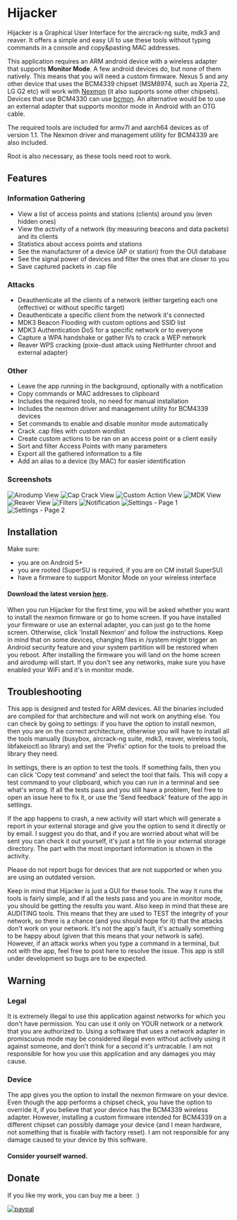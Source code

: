 # Hijacker

Hijacker is a Graphical User Interface for the aircrack-ng suite, mdk3 and reaver. It offers a simple and easy UI to use these tools without typing commands in a console and copy&pasting MAC addresses.

This application requires an ARM android device with a wireless adapter that supports **Monitor Mode**. A few android devices do, but none of them natively. This means that you will need a custom firmware. Nexus 5 and any other device that uses the BCM4339 chipset (MSM8974, such as Xperia Z2, LG G2 etc) will work with [Nexmon](https://github.com/seemoo-lab/nexmon) (it also supports some other chipsets). Devices that use BCM4330 can use [bcmon](http://bcmon.blogspot.gr/).
An alternative would be to use an external adapter that supports monitor mode in Android with an OTG cable.

The required tools are included for armv7l and aarch64 devices as of version 1.1. The Nexmon driver and management utility for BCM4339 are also included.

Root is also necessary, as these tools need root to work.

## Features
### Information Gathering
* View a list of access points and stations (clients) around you (even hidden ones)
* View the activity of a network (by measuring beacons and data packets) and its clients
* Statistics about access points and stations
* See the manufacturer of a device (AP or station) from the OUI database
* See the signal power of devices and filter the ones that are closer to you
* Save captured packets in .cap file

### Attacks
* Deauthenticate all the clients of a network (either targeting each one (effective) or without specific target)
* Deauthenticate a specific client from the network it's connected
* MDK3 Beacon Flooding with custom options and SSID list
* MDK3 Authentication DoS for a specific network or to everyone
* Capture a WPA handshake or gather IVs to crack a WEP network
* Reaver WPS cracking (pixie-dust attack using NetHunter chroot and external adapter)

### Other
* Leave the app running in the background, optionally with a notification
* Copy commands or MAC addresses to clipboard
* Includes the required tools, no need for manual installation
* Includes the nexmon driver and management utility for BCM4339 devices
* Set commands to enable and disable monitor mode automatically
* Crack .cap files with custom wordlist
* Create custom actions to be ran on an access point or a client easily
* Sort and filter Access Points with many parameters
* Export all the gathered information to a file
* Add an alias to a device (by MAC) for easier identification

### Screenshots

![Airodump View](screenshots/airodump_view.png)
![Cap Crack View](screenshots/cap_crack_view.png)
![Custom Action View](screenshots/custom_action_view.png)
![MDK View](screenshots/mdk_view.png)
![Reaver View](screenshots/reaver_view.png)
![Filters](screenshots/filters.png)
![Notification](screenshots/notification.png)
![Settings - Page 1](screenshots/settings1.png)
![Settings - Page 2](screenshots/settings2.png)

## Installation
Make sure:
* you are on Android 5+
* you are rooted (SuperSU is required, if you are on CM install SuperSU)
* have a firmware to support Monitor Mode on your wireless interface

#### Download the latest version [here](https://github.com/chrisk44/Hijacker/releases).

When you run Hijacker for the first time, you will be asked whether you want to install the nexmon firmware or go to home screen. If you have installed your firmware or use an external adapter, you can just go to the home screen. Otherwise, click 'Install Nexmon' and follow the instructions. Keep in mind that on some devices, changing files in /system might trigger an Android security feature and your system partition will be restored when you reboot.
After installing the firmware you will land on the home screen and airodump will start. If you don't see any networks, make sure you have enabled your WiFi and it's in monitor mode.

## Troubleshooting
This app is designed and tested for ARM devices. All the binaries included are compiled for that architecture and will not work on anything else. You can check by going to settings: if you have the option to install nexmon, then you are on the correct architecture, otherwise you will have to install all the tools manually (busybox, aircrack-ng suite, mdk3, reaver, wireless tools, libfakeioctl.so library) and set the 'Prefix' option for the tools to preload the library they need.

In settings, there is an option to test the tools. If something fails, then you can click 'Copy test command' and select the tool that fails. This will copy a test command to your clipboard, which you can run in a terminal and see what's wrong. If all the tests pass and you still have a problem, feel free to open an issue here to fix it, or use the 'Send feedback' feature of the app in settings.

If the app happens to crash, a new activity will start which will generate a report in your external storage and give you the option to send it directly or by email. I suggest you do that, and if you are worried about what will be sent you can check it out yourself, it's just a txt file in your external storage directory. The part with the most important information is shown in the activity.

Please do not report bugs for devices that are not supported or when you are using an outdated version.

Keep in mind that Hijacker is just a GUI for these tools. The way it runs the tools is fairly simple, and if all the tests pass and you are in monitor mode, you should be getting the results you want. Also keep in mind that these are AUDITING tools. This means that they are used to TEST the integrity of your network, so there is a chance (and you should hope for it) that the attacks don't work on your network. It's not the app's fault, it's actually something to be happy about (given that this means that your network is safe). However, if an attack works when you type a command in a terminal, but not with the app, feel free to post here to resolve the issue. This app is still under development so bugs are to be expected.

## Warning
### Legal
It is extremely illegal to use this application against networks for which you don't have permission. You can use it only on YOUR network or a network that you are authorized to. Using a software that uses a network adapter in promiscuous mode may be considered illegal even without actively using it against someone, and don't think for a second it's untracable. I am not responsible for how you use this application and any damages you may cause.

### Device
The app gives you the option to install the nexmon firmware on your device. Even though the app performs a chipset check, you have the option to override it, if you believe that your device has the BCM4339 wireless adapter. However, installing a custom firmware intended for BCM4339 on a different chipset can possibly damage your device (and I mean hardware, not something that is fixable with factory reset). I am not responsible for any damage caused to your device by this software.

#### Consider yourself warned.

## Donate

If you like my work, you can buy me a beer. :)

[![paypal](https://www.paypalobjects.com/en_US/i/btn/btn_donateCC_LG.gif)](https://www.paypal.com/cgi-bin/webscr?cmd=_s-xclick&hosted_button_id=VV5TEHL8S6UQ2)


